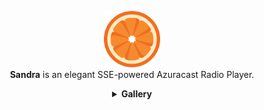 <p align="center">
    <img src="src/static/img/favicon.png" style="height: 90px; width: 90px">
    <br>
    <strong>Sandra</strong> is an elegant SSE-powered Azuracast Radio Player.
    
  <details align="center">
  <summary>
    <strong>Gallery</strong>
  </summary>
  <p style="float: left; width: 100%;" align="center">
      <img src="src/screenshots/Screenshot From 2025-04-12 06-54-07.png" width="45%" alt="Screenshot 3">
      <img src="src/screenshots/Screenshot From 2025-04-12 06-54-12.png" width="45%" alt="Screenshot 4">
    </p>
    <p style="float: left; width: 100%;" align="center">
      <img src="src/screenshots/Screenshot From 2025-04-12 06-54-20.png" width="45%" alt="Screenshot 3">
      <img src="src/screenshots/Screenshot From 2025-04-12 06-54-29.png" width="45%" alt="Screenshot 4">
    </p>
    <p style="float: left; width: 100%;" align="center">
      <img src="src/screenshots/Screenshot From 2025-04-12 06-37-59.png" width="45%" alt="Screenshot 3">
      <img src="src/screenshots/Screenshot From 2025-04-12 06-38-05.png" width="45%" alt="Screenshot 4">
    </p>
    <p style="float: left; width: 100%;" align="center">
      <img src="src/screenshots/Screenshot From 2025-04-12 06-38-12.png" width="45%" alt="Screenshot 3">
      <img src="src/screenshots/Screenshot From 2025-04-12 06-38-21.png" width="45%" alt="Screenshot 4">
    </p>
    <p style="float: left; width: 100%;" align="center">
      <img src="src/screenshots/Screenshot From 2025-04-12 02-52-59.png" width="45%" alt="Screenshot 3">
      <img src="src/screenshots/Screenshot From 2025-04-12 02-53-05.png" width="45%" alt="Screenshot 4">
    </p>
    <p style="float: left; width: 100%;" align="center">
      <img src="src/screenshots/Screenshot From 2025-04-12 02-53-15.png" width="45%" alt="Screenshot 3">
      <img src="src/screenshots/Screenshot From 2025-04-12 02-53-27.png" width="45%" alt="Screenshot 4">
    </p>
    <p style="float: left; width: 100%;" align="center">
      <img src="src/screenshots/Screenshot From 2025-04-12 02-57-41.png" width="45%" alt="Screenshot 3">
      <img src="src/screenshots/Screenshot From 2025-04-12 02-57-51.png" width="45%" alt="Screenshot 4">
    </p>
    <p style="float: left; width: 100%;" align="center">
      <img src="src/screenshots/Screenshot From 2025-04-12 02-58-01.png" width="45%" alt="Screenshot 3">
      <img src="src/screenshots/Screenshot From 2025-04-12 02-58-13.png" width="45%" alt="Screenshot 4">
    </p>
</details>

</p>


